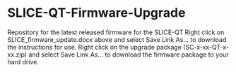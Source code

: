 # SLICE-QT-Firmware-Upgrade
Repository for the latest released firmware for the SLICE-QT
Right click on SLICE_firmware_update.docx above and select Save Link As... to download the instructions for use.
Right click on the upgrade package (SC-x-xx-QT-x-xx.zip) and select Save Link As... to download the firmware package to your hard drive.
